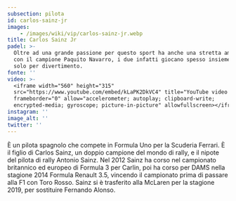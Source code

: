 ```yaml
---
subsection: pilota
id: carlos-sainz-jr
images: 
    - /images/wiki/vip/carlos-sainz-jr.webp
title: Carlos Sainz Jr
padel: >-
  Oltre ad una grande passione per questo sport ha anche una stretta amicizia
  con il campione Paquito Navarro, i due infatti giocano spesso insieme, anche
  solo per divertimento.
fonte: ''
video: >-
  <iframe width="560" height="315"
  src="https://www.youtube.com/embed/kLaPK2DkVC4" title="YouTube video player"
  frameborder="0" allow="accelerometer; autoplay; clipboard-write;
  encrypted-media; gyroscope; picture-in-picture" allowfullscreen></iframe>
instagram: ''
image_alt: ''
twitter: ''
---
```

È un pilota spagnolo che compete in Formula Uno per la Scuderia Ferrari. È il figlio di Carlos Sainz, un doppio campione del mondo di rally, e il nipote del pilota di rally Antonio Sainz. Nel 2012 Sainz ha corso nel campionato britannico ed europeo di Formula 3 per Carlin, poi ha corso per DAMS nella stagione 2014 Formula Renault 3.5, vincendo il campionato prima di passare alla F1 con Toro Rosso. Sainz si è trasferito alla McLaren per la stagione 2019, per sostituire Fernando Alonso.